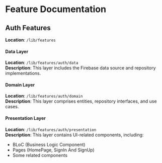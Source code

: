 # Feature Documentation

## Auth Features

**Location**: `/lib/features`

#### Data Layer

**Location**: `/lib/features/auth/data`  
**Description**: This layer includes the Firebase data source and repository implementations.

#### Domain Layer

**Location**: `/lib/features/auth/domain`  
**Description**: This layer comprises entities, repository interfaces, and use cases.

#### Presentation Layer

**Location**: `/lib/features/auth/presentation`  
**Description**: This layer contains UI-related components, including:
- BLoC (Business Logic Component)
- Pages (HomePage, SignIn And SignUp)
- Some related components
